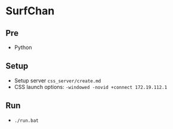 # SurfChan

## Pre
- Python

## Setup
- Setup server `css_server/create.md`
- CSS launch options: `-windowed -novid +connect 172.19.112.1`

## Run
- `./run.bat`
